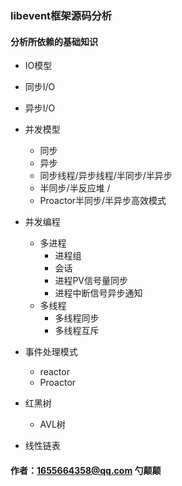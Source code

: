 ### libevent框架源码分析  
#### 分析所依赖的基础知识      
- IO模型
- 同步I/O   
- 异步I/O  
- 并发模型   
    - 同步 
    - 异步    
    - 同步线程/异步线程/半同步/半异步 
    - 半同步/半反应堆 /
    - Proactor半同步/半异步高效模式   
- 并发编程   
    - 多进程    
        - 进程组  
        - 会话  
        - 进程PV信号量同步  
        - 进程中断信号异步通知  
    - 多线程  
        - 多线程同步  
        - 多线程互斥  
- 事件处理模式   
    - reactor   
    - Proactor     
    
- 红黑树  
    - AVL树  
- 线性链表     

#### 作者：1655664358@qq.com 勺颠颠   


        
